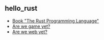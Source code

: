 ## hello_rust
* [Book "The Rust Programming Language"](https://doc.rust-lang.org/book/)
* [Are we game yet?](http://arewegameyet.com/)
* [Are we web yet?](http://www.arewewebyet.org/)
